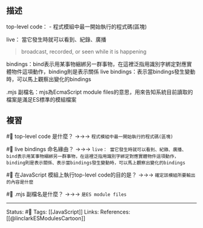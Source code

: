 ## 描述
top-level code：
	- 程式模組中最一開始執行的程式碼(區塊)


live： 當它發生時就可以看到、紀錄、廣播
> broadcast, recorded, or seen while it is happening

bindings：bind表示用某事物綑綁另一群事物，在這裡泛指用識別字綁定對應實體物件這項動作，binding則是表示關係
live bindings：表示當bindings發生變動時，可以馬上觀察出變化的bindings

.mjs 副檔名：mjs為EcmaScript module files的意思，用來告知系統目前讀取的檔案是滿足ES標準的模組檔案


## 複習
#🧠 top-level code 是什麼？ ->->-> `程式模組中最一開始執行的程式碼(區塊)`
<!--SR:!2022-11-21,71,250-->

#🧠 live bindings 命名緣由？ ->->-> `live： 當它發生時就可以看到、紀錄、廣播、bind表示用某事物綑綁另一群事物，在這裡泛指用識別字綁定對應實體物件這項動作，binding則是表示關係、表示當bindings發生變動時，可以馬上觀察出變化的bindings`
<!--SR:!2022-11-22,72,250-->

#🧠 在JavaScript 模組上執行top-level code的目的是？ ->->-> `確定該模組所要輸出的內容是什麼`
<!--SR:!2022-09-18,28,250-->


#🧠 .mjs 副檔名是什麼？ ->->-> `是ES module files`
<!--SR:!2022-11-26,74,250-->


---
Status: #🌱 
Tags:
[[JavaScript]]
Links:
References:
[[@linclarkESModulesCartoon]]